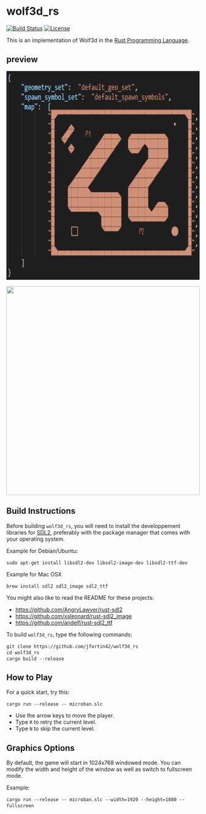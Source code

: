 # wolf3d_rs

[![Build Status](https://travis-ci.org/jfortin42/wolf3d_rs.svg)](https://travis-ci.com/jfortin42/wolf3d_rs)
[![License](https://img.shields.io/badge/license-Apache%202-blue.svg)](https://www.apache.org/licenses/LICENSE-2.0)

This is an implementation of Wolf3d in the [Rust Programming Language](https://www.rust-lang.org).

## preview

<img align="center"
src="https://github.com/jfortin42/wolf3d_rs/blob/master/screenshots/42_geometry_map.png" width="100%" height="544px" />
<br />
<br />
<img align="center"
src="https://github.com/jfortin42/scop/blob/master/screenshots/wolf3d_screen.png" width="100%" height="544px" />

## Build Instructions

Before building `wolf3d_rs`, you will need to install the developpement libraries for [SDL2](https://www.libsdl.org), preferably with the package manager that comes
with your operating system.

Example for Debian/Ubuntu:

    sudo apt-get install libsdl2-dev libsdl2-image-dev libsdl2-ttf-dev

Example for Mac OSX

    brew install sdl2 sdl2_image sdl2_ttf

You might also like to read the README for these projects:

- <https://github.com/AngryLawyer/rust-sdl2>
- <https://github.com/xsleonard/rust-sdl2_image>
- <https://github.com/andelf/rust-sdl2_ttf>

To build `wolf3d_rs`, type the following commands:

    git clone https://github.com/jfortin42/wolf3d_rs
    cd wolf3d_rs
    cargo build --release

## How to Play

For a quick start, try this:

    cargo run --release -- microban.slc

- Use the arrow keys to move the player.
- Type `R` to retry the current level.
- Type `N` to skip the current level.

## Graphics Options

By default, the game will start in 1024x768 windowed mode.
You can modify the width and height of the window as well as switch to fullscreen mode.

Example:

    cargo run --release -- microban.slc --width=1920 --height=1080 --fullscreen
